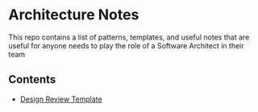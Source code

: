 # Architecture Notes

This repo contains a list of patterns, templates, and useful notes that are useful for anyone needs to play the role of a Software Architect in their team

## Contents

- [Design Review Template](./design-review-template.md)
